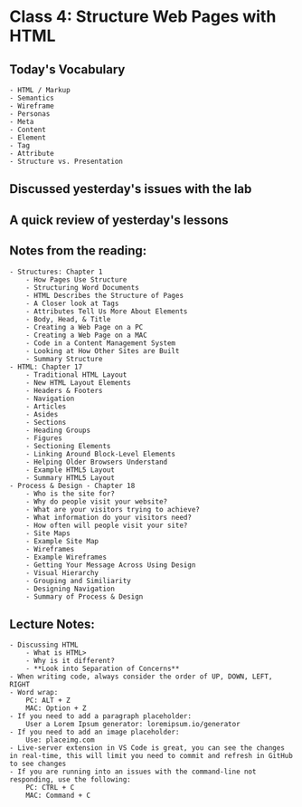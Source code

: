 # Class 4: Structure Web Pages with HTML

## Today's Vocabulary
    - HTML / Markup
    - Semantics
    - Wireframe
    - Personas
    - Meta
    - Content
    - Element
    - Tag
    - Attribute
    - Structure vs. Presentation

## Discussed yesterday's issues with the lab

## A quick review of yesterday's lessons

## Notes from the reading:
    - Structures: Chapter 1
        - How Pages Use Structure
        - Structuring Word Documents
        - HTML Describes the Structure of Pages
        - A Closer look at Tags
        - Attributes Tell Us More About Elements
        - Body, Head, & Title
        - Creating a Web Page on a PC
        - Creating a Web Page on a MAC
        - Code in a Content Management System
        - Looking at How Other Sites are Built
        - Summary Structure
    - HTML: Chapter 17
        - Traditional HTML Layout
        - New HTML Layout Elements
        - Headers & Footers
        - Navigation
        - Articles
        - Asides
        - Sections
        - Heading Groups
        - Figures
        - Sectioning Elements
        - Linking Around Block-Level Elements
        - Helping Older Browsers Understand
        - Example HTML5 Layout
        - Summary HTML5 Layout
    - Process & Design - Chapter 18
        - Who is the site for?
        - Why do people visit your website?
        - What are your visitors trying to achieve?
        - What information do your visitors need?
        - How often will people visit your site?
        - Site Maps
        - Example Site Map
        - Wireframes
        - Example Wireframes
        - Getting Your Message Across Using Design
        - Visual Hierarchy
        - Grouping and Similiarity
        - Designing Navigation
        - Summary of Process & Design

## Lecture Notes:
    - Discussing HTML
        - What is HTML>
        - Why is it different?
        - **Look into Separation of Concerns**
    - When writing code, always consider the order of UP, DOWN, LEFT, RIGHT
    - Word wrap:
        PC: ALT + Z
        MAC: Option + Z
    - If you need to add a paragraph placeholder:
        User a Lorem Ipsum generator: loremipsum.io/generator
    - If you need to add an image placeholder:
        Use: placeimg.com
    - Live-server extension in VS Code is great, you can see the changes in real-time, this will limit you need to commit and refresh in GitHub to see changes
    - If you are running into an issues with the command-line not responding, use the following:
        PC: CTRL + C
        MAC: Command + C
